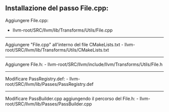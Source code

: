 <h2>Installazione del passo File.cpp:</h2>

Aggiungere File.cpp: 
- llvm-root/SRC/llvm/lib/Transforms/Utils/File.cpp
<hr>
Aggiungere "File.cpp" all'interno del file CMakeLists.txt
- llvm-root/SRC/llvm/lib/Transforms/Utils/CMakeLists.txt
<hr>
Aggiungere File.h:
- llvm-root/SRC/llvm/include/llvm/Transforms/Utils/File.h
<hr>
Modificare PassRegistry.def:
- llvm-root/SRC/llvm/lib/Passes/PassRegistry.def
<hr>
Modificare PassBuilder.cpp aggiungendo il percorso del File.h:
- llvm-root/SRC/llvm/lib/Passes/PassBuilder.cpp
